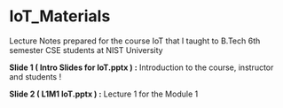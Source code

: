 # IoT_Materials
Lecture Notes prepared for the course IoT that I taught to B.Tech 6th semester CSE students at NIST University

**Slide 1 ( Intro Slides for IoT.pptx ) :** Introduction to the course, instructor and students ! 

**Slide 2 ( L1M1 IoT.pptx ) :** Lecture 1 for the Module 1
